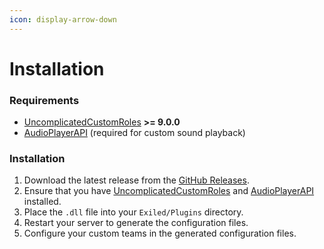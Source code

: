 ```yaml
---
icon: display-arrow-down
---
```


# Installation

### Requirements

* [UncomplicatedCustomRoles](https://github.com/UncomplicatedCustomServer/UncomplicatedCustomRoles) **>= 9.0.0**
* [AudioPlayerAPI](https://github.com/Killers0992/AudioPlayerApi) (required for custom sound playback)

### Installation

1. Download the latest release from the [GitHub Releases](https://github.com/UncomplicatedCustomServer/UncomplicatedCustomTeams/releases/latest).
2. Ensure that you have [UncomplicatedCustomRoles](https://github.com/UncomplicatedCustomServer/UncomplicatedCustomRoles) and [AudioPlayerAPI](https://github.com/Killers0992/AudioPlayerApi) installed.
3. Place the `.dll` file into your `Exiled/Plugins` directory.
4. Restart your server to generate the configuration files.
5. Configure your custom teams in the generated configuration files.
